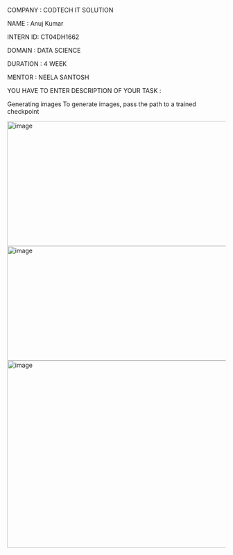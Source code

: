 COMPANY : CODTECH IT SOLUTION

NAME : Anuj Kumar

INTERN ID: CT04DH1662

DOMAIN : DATA SCIENCE

DURATION : 4 WEEK

MENTOR : NEELA SANTOSH

YOU HAVE TO ENTER DESCRIPTION OF YOUR TASK :

Generating images To generate images, pass the path to a trained checkpoint

<img width="1199" height="288" alt="image" src="https://github.com/user-attachments/assets/2bc6bbb7-c9f1-45ea-b7c6-1c7b81d5e39e" />
<img width="1147" height="264" alt="image" src="https://github.com/user-attachments/assets/d34ad848-c69b-4bdd-9ef2-ca96cc3c3f69" />
<img width="1150" height="432" alt="image" src="https://github.com/user-attachments/assets/ce3ff803-4bc6-4e77-afdb-e1bf1244e66c" />

